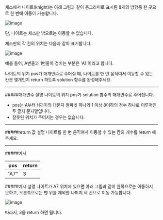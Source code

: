 체스에서 나이트(knight)는 아래 그림과 같이 동그라미로 표시된 8개의 방향중 한 곳으로 한 번에 이동이 가능합니다.

![image](https://s3.ap-northeast-2.amazonaws.com/grepp-cloudfront/programmers_imgs/challengeable-imgs/20180315_knight.png)

단, 나이트는 체스판 밖으로는 이동할 수 없습니다.

체스판의 각 칸의 위치는 다음과 같이 표기합니다.

![image](https://s3.ap-northeast-2.amazonaws.com/grepp-cloudfront/programmers_imgs/challengeable-imgs/20180315_knight2.png)

예를 들어, A번줄과 1번줄이 겹치는 부분은 'A1'이라고 합니다.

나이트의 위치 pos가 매개변수로 주어질 때, 나이트를 한 번 움직여서 이동할 수 있는 칸은 몇개인지 return 하도록 solution 함수를 완성해주세요.

---

#####매개변수 설명
나이트의 위치 pos가 solution 함수의 매개변수로 주어집니다.
* pos는 A부터 H까지의 대문자 알파벳 하나와 1 이상 8이하의 정수 하나로 이루어진 두 글자 문자열입니다.
* 잘못된 위치가 주어지는 경우는 없습니다.

---

#####return 값 설명
나이트를 한 번 움직여서 이동할 수 있는 칸의 개수를 return 해주세요.

---
#####예시

| pos  | return |
|------|--------|
| "A7" | 3      |

#####예시 설명
나이트가 A7 위치에 있으면 아래 그림과 같이 왼쪽으로는 이동하지 못하고, 오른쪽으로는 맨 위를 제외한 나머지 세 칸으로 이동 가능합니다.
 
![image](https://s3.ap-northeast-2.amazonaws.com/grepp-cloudfront/programmers_imgs/challengeable-imgs/20180315_knight3.png)

따라서, 3을 return 하면 됩니다.
